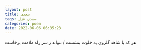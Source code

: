 ```yaml
---
layout: post
title: سعدی
tags: سعدی غزل
categories: poem
date: 2022-06-06 06:35:23
---
```


هر که با شاهد گلروی به خلوت بنشست / نتواند ز سر راه ملامت برخاست
